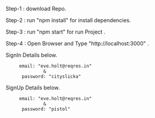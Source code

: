 Step-1 : download Repo.

Step-2 : run "npm install" for install dependencies.

Step-3 : run "npm start" for run Project .

Step-4 : Open Browser and Type "http://localhost:3000" .

SignIn Details below.

         email: "eve.holt@reqres.in"
                  &
          password: "cityslicka"

SignUp Details below.

         email: "eve.holt@reqres.in"
                  &
          password: "pistol"
